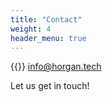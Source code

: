 ```yaml
---
title: "Contact"
weight: 4
header_menu: true
---
```


{{<icon class="fa fa-envelope">}}&nbsp;[info@horgan.tech](mailto:info@horgan.tech)

Let us get in touch!
